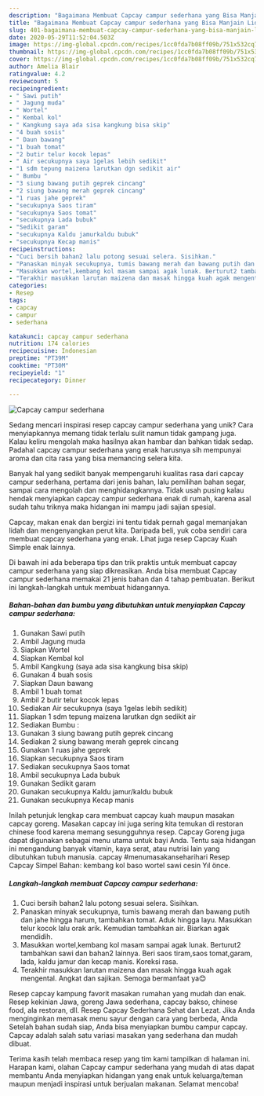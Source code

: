 ```yaml
---
description: "Bagaimana Membuat Capcay campur sederhana yang Bisa Manjain Lidah"
title: "Bagaimana Membuat Capcay campur sederhana yang Bisa Manjain Lidah"
slug: 401-bagaimana-membuat-capcay-campur-sederhana-yang-bisa-manjain-lidah
date: 2020-05-29T11:52:04.503Z
image: https://img-global.cpcdn.com/recipes/1cc0fda7b08ff09b/751x532cq70/capcay-campur-sederhana-foto-resep-utama.jpg
thumbnail: https://img-global.cpcdn.com/recipes/1cc0fda7b08ff09b/751x532cq70/capcay-campur-sederhana-foto-resep-utama.jpg
cover: https://img-global.cpcdn.com/recipes/1cc0fda7b08ff09b/751x532cq70/capcay-campur-sederhana-foto-resep-utama.jpg
author: Amelia Blair
ratingvalue: 4.2
reviewcount: 5
recipeingredient:
- " Sawi putih"
- " Jagung muda"
- " Wortel"
- " Kembal kol"
- " Kangkung saya ada sisa kangkung bisa skip"
- "4 buah sosis"
- " Daun bawang"
- "1 buah tomat"
- "2 butir telur kocok lepas"
- " Air secukupnya saya 1gelas lebih sedikit"
- "1 sdm tepung maizena larutkan dgn sedikit air"
- " Bumbu "
- "3 siung bawang putih geprek cincang"
- "2 siung bawang merah geprek cincang"
- "1 ruas jahe geprek"
- "secukupnya Saos tiram"
- "secukupnya Saos tomat"
- "secukupnya Lada bubuk"
- "Sedikit garam"
- "secukupnya Kaldu jamurkaldu bubuk"
- "secukupnya Kecap manis"
recipeinstructions:
- "Cuci bersih bahan2 lalu potong sesuai selera. Sisihkan."
- "Panaskan minyak secukupnya, tumis bawang merah dan bawang putih dan jahe hingga harum, tambahkan tomat. Aduk hingga layu. Masukkan telur kocok lalu orak arik. Kemudian tambahkan air. Biarkan agak mendidih."
- "Masukkan wortel,kembang kol masam sampai agak lunak. Berturut2 tambahkan sawi dan bahan2 lainnya. Beri saos tiram,saos tomat,garam, lada, kaldu jamur dan kecap manis. Koreksi rasa."
- "Terakhir masukkan larutan maizena dan masak hingga kuah agak mengental. Angkat dan sajikan. Semoga bermanfaat ya😊"
categories:
- Resep
tags:
- capcay
- campur
- sederhana

katakunci: capcay campur sederhana 
nutrition: 174 calories
recipecuisine: Indonesian
preptime: "PT39M"
cooktime: "PT30M"
recipeyield: "1"
recipecategory: Dinner

---
```



![Capcay campur sederhana](https://img-global.cpcdn.com/recipes/1cc0fda7b08ff09b/751x532cq70/capcay-campur-sederhana-foto-resep-utama.jpg)

Sedang mencari inspirasi resep capcay campur sederhana yang unik? Cara menyiapkannya memang tidak terlalu sulit namun tidak gampang juga. Kalau keliru mengolah maka hasilnya akan hambar dan bahkan tidak sedap. Padahal capcay campur sederhana yang enak harusnya sih mempunyai aroma dan cita rasa yang bisa memancing selera kita.

Banyak hal yang sedikit banyak mempengaruhi kualitas rasa dari capcay campur sederhana, pertama dari jenis bahan, lalu pemilihan bahan segar, sampai cara mengolah dan menghidangkannya. Tidak usah pusing kalau hendak menyiapkan capcay campur sederhana enak di rumah, karena asal sudah tahu triknya maka hidangan ini mampu jadi sajian spesial.

Capcay, makan enak dan bergizi ini tentu tidak pernah gagal memanjakan lidah dan mengenyangkan perut kita. Daripada beli, yuk coba sendiri cara membuat capcay sederhana yang enak. Lihat juga resep Capcay Kuah Simple enak lainnya.


Di bawah ini ada beberapa tips dan trik praktis untuk membuat capcay campur sederhana yang siap dikreasikan. Anda bisa membuat Capcay campur sederhana memakai 21 jenis bahan dan 4 tahap pembuatan. Berikut ini langkah-langkah untuk membuat hidangannya.

<!--inarticleads1-->

##### Bahan-bahan dan bumbu yang dibutuhkan untuk menyiapkan Capcay campur sederhana:

1. Gunakan  Sawi putih
1. Ambil  Jagung muda
1. Siapkan  Wortel
1. Siapkan  Kembal kol
1. Ambil  Kangkung (saya ada sisa kangkung bisa skip)
1. Gunakan 4 buah sosis
1. Siapkan  Daun bawang
1. Ambil 1 buah tomat
1. Ambil 2 butir telur kocok lepas
1. Sediakan  Air secukupnya (saya 1gelas lebih sedikit)
1. Siapkan 1 sdm tepung maizena larutkan dgn sedikit air
1. Sediakan  Bumbu :
1. Gunakan 3 siung bawang putih geprek cincang
1. Sediakan 2 siung bawang merah geprek cincang
1. Gunakan 1 ruas jahe geprek
1. Siapkan secukupnya Saos tiram
1. Sediakan secukupnya Saos tomat
1. Ambil secukupnya Lada bubuk
1. Gunakan Sedikit garam
1. Gunakan secukupnya Kaldu jamur/kaldu bubuk
1. Gunakan secukupnya Kecap manis


Inilah petunjuk lengkap cara membuat capcay kuah maupun masakan capcay goreng. Masakan capcay ini juga sering kita temukan di restoran chinese food karena memang sesungguhnya resep. Capcay Goreng juga dapat digunakan sebagai menu utama untuk bayi Anda. Tentu saja hidangan ini mengandung banyak vitamin, kaya serat, atau nutrisi lain yang dibutuhkan tubuh manusia. capcay #menumasakanseharihari Resep Capcay Simpel Bahan: kembang kol baso wortel sawi cesin Yıl önce. 

<!--inarticleads2-->

##### Langkah-langkah membuat Capcay campur sederhana:

1. Cuci bersih bahan2 lalu potong sesuai selera. Sisihkan.
1. Panaskan minyak secukupnya, tumis bawang merah dan bawang putih dan jahe hingga harum, tambahkan tomat. Aduk hingga layu. Masukkan telur kocok lalu orak arik. Kemudian tambahkan air. Biarkan agak mendidih.
1. Masukkan wortel,kembang kol masam sampai agak lunak. Berturut2 tambahkan sawi dan bahan2 lainnya. Beri saos tiram,saos tomat,garam, lada, kaldu jamur dan kecap manis. Koreksi rasa.
1. Terakhir masukkan larutan maizena dan masak hingga kuah agak mengental. Angkat dan sajikan. Semoga bermanfaat ya😊


Resep capcay kampung favorit masakan rumahan yang mudah dan enak. Resep kekinian Jawa, goreng Jawa sederhana, capcay bakso, chinese food, ala restoran, dll. Resep Capcay Sederhana Sehat dan Lezat. Jika Anda menginginkan memasak menu sayur dengan cara yang berbeda, Anda Setelah bahan sudah siap, Anda bisa menyiapkan bumbu campur capcay. Capcay adalah salah satu variasi masakan yang sederhana dan mudah dibuat. 

Terima kasih telah membaca resep yang tim kami tampilkan di halaman ini. Harapan kami, olahan Capcay campur sederhana yang mudah di atas dapat membantu Anda menyiapkan hidangan yang enak untuk keluarga/teman maupun menjadi inspirasi untuk berjualan makanan. Selamat mencoba!
